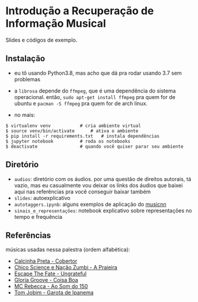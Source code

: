 Introdução a Recuperação de Informação Musical
==============

Slides e códigos de exemplo.

Instalação
-----
* eu tô usando Python3.8, mas acho que dá pra rodar usando 3.7 sem problemas
* a `librosa` depende do `ffmpeg`, que é uma dependência do sistema operacional.
então, `sudo apt-get install ffmpeg` pra quem for de ubuntu e `pacman -S ffmpeg`
pra quem for de arch linux.

* no mais:

```console
$ virtualenv venv 			# cria ambiente virtual
$ source venv/bin/activate 		# ativa o ambiente
$ pip install -r requirements.txt	# instala dependências
$ jupyter notebook 			# roda os notebooks
$ deactivate				# quando você quiser parar seu ambiente
```

Diretório
-----
- `audios`: diretório com os áudios. por uma questão de direitos autorais,
tá vazio, mas eu casualmente vou deixar os links dos áudios que baixei aqui
nas referências pra você conseguir baixar também
- `slides`: autoexplicativo
- `autotaggers.ipynb`: alguns exemplos de aplicação do [musicnn](https://github.com/jordipons/musicnn/tree/master/musicnn)
- `sinais_e_representações`: notebook explicativo sobre representações no tempo
e frequência

Referências
-----
músicas usadas nessa palestra (ordem alfabética):
* [Calcinha Preta - Cobertor](https://www.youtube.com/watch?v=U7gvTUe7m-E)
* [Chico Science e Nação Zumbi - A Praieira](https://www.youtube.com/watch?v=jE6p22nz7CU)
* [Escape The Fate - Ungrateful](https://www.youtube.com/watch?v=6kDUZs5tiYM)
* [Gloria Groove - Coisa Boa](https://www.youtube.com/watch?v=2T9b47ZtwQU)
* [MC Rebecca - Ao Som do 150](https://www.youtube.com/watch?v=R11tF-QgY0c)
* [Tom Jobim - Garota de Ipanema](https://www.youtube.com/watch?v=WuenyQ4NCQE)
